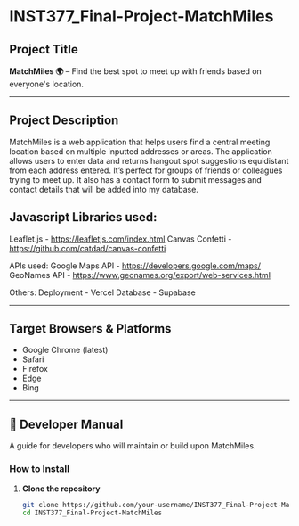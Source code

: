 # INST377_Final-Project-MatchMiles


## Project Title
**MatchMiles 🌍** – Find the best spot to meet up with friends based on everyone's location.

---

## Project Description
MatchMiles is a web application that helps users find a central meeting location based on multiple inputted addresses or areas. The application allows users to enter data and returns hangout spot suggestions equidistant from each address entered. It’s perfect for groups of friends or colleagues trying to meet up. It also has a contact form to submit messages and contact details that will be added into my database.

## Javascript Libraries used:
Leaflet.js - https://leafletjs.com/index.html 
Canvas Confetti - https://github.com/catdad/canvas-confetti 

APIs used:
Google Maps API - https://developers.google.com/maps/
GeoNames API - https://www.geonames.org/export/web-services.html 

Others:
Deployment - Vercel
Database - Supabase

---

## Target Browsers & Platforms
- Google Chrome (latest)
- Safari 
- Firefox 
- Edge 
- Bing

---

## 📖 Developer Manual
A guide for developers who will maintain or build upon MatchMiles.

### How to Install

1. **Clone the repository**
   ```bash
   git clone https://github.com/your-username/INST377_Final-Project-MatchMiles.git
   cd INST377_Final-Project-MatchMiles
